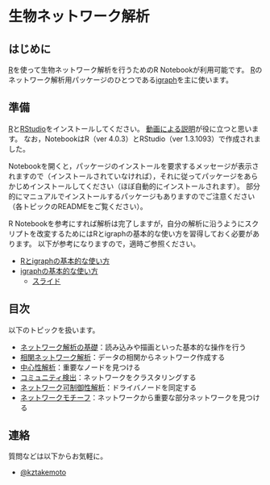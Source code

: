 # 生物ネットワーク解析

## はじめに
[R](https://www.r-project.org)を使って生物ネットワーク解析を行うためのR Notebookが利用可能です。
[R](https://www.r-project.org)のネットワーク解析用パッケージのひとつである[igraph](https://igraph.org/r/)を主に使います。

## 準備
[R](https://www.r-project.org)と[RStudio](https://rstudio.com)をインストールしてください。
[動画による説明](https://www.youtube.com/results?search_query=rstudio+インストール)が役に立つと思います。
なお，NotebookはR（ver 4.0.3）とRStudio（ver 1.3.1093）で作成されました。

Notebookを開くと，パッケージのインストールを要求するメッセージが表示されますので（インストールされていなければ），それに従ってパッケージをあらかじめインストールしてください（ほぼ自動的にインストールされます）。
部分的にマニュアルでインストールするパッケージもありますのでご注意ください（各トピックのREADMEをご覧ください）。

R Notebookを参考にすれば解析は完了しますが，自分の解析に沿うようにスクリプトを改変するためにはRとigraphの基本的な使い方を習得しておく必要があります。
以下が参考になりますので，適時ご参照ください。
* [Rとigraphの基本的な使い方](http://www.nemotos.net/igraph-tutorial/NetSciX_2016_Workshop_ja.html)
* [igraphの基本的な使い方](https://sites.google.com/site/kztakemoto/r-seminar-on-igraph---supplementary-information)
  * [スライド](https://www.slideshare.net/kztakemoto/r-seminar-on-igraph)

## 目次
以下のトピックを扱います。
* [ネットワーク解析の基礎](basic)：読み込みや描画といった基本的な操作を行う
* [相関ネットワーク解析](correlation_networks)：データの相関からネットワーク作成する
* [中心性解析](centrality_analysis)：重要なノードを見つける
* [コミュニティ検出](community_detection)：ネットワークをクラスタリングする
* [ネットワーク可制御性解析](network_controllability)：ドライバノードを同定する
* [ネットワークモチーフ](network_motifs)：ネットワークから重要な部分ネットワークを見つける

## 連絡
質問などは以下からお気軽に。
* [@kztakemoto](https://twitter.com/kztakemoto)